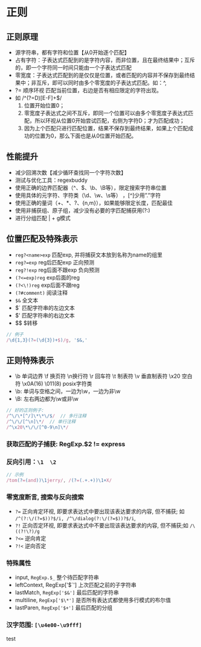 # 正则

## 正则原理

- 源字符串，都有字符和位置【从0开始逐个匹配】
- 占有字符：子表达式匹配到的是字符内容，而非位置，且在最终结果中；互斥的，即一个字符同一时间只能由一个子表达式匹配
- 零宽度：子表达式匹配到的是仅仅是位置，或者匹配的内容并不保存到最终结果中；非互斥，即可以同时由多个零宽度的子表达式匹配。如：^,
- ?= 顺序环视 匹配当前位置，右边是否有相应限定的字符出现。
- 如 /^(?=D)[E-F]+$/
  1. 位置开始位置0；
  2. 零宽度子表达式之间不互斥，即同一个位置可以由多个零宽度子表达式匹配，所以环视从位置0开始尝试匹配，右侧为字符D；才为匹配成功；
  3. 因为上个匹配只进行匹配位置，结果不保存到最终结果，如果上个匹配成功的位置为0，那么下面也是从0位置开始匹配。

## 性能提升

- 减少回溯次数【减少循环查找同一个字符次数】
- 测试与优化工具：regexbuddy
- 使用正确的边界匹配器（^、$、\b、\B等），限定搜索字符串位置
- 使用具体的元字符、字符类（\d、\w、\s等） ，[^]少用”.”字符
- 使用正确的量词（+、\*、?、{n,m}），如果能够限定长度，匹配最佳
- 使用非捕获组、原子组，减少没有必要的字匹配捕获用(?:)
- 进行分组匹配 | + g模式

## 位置匹配及特殊表示

- `reg?<name>exp` 匹配exp, 并将捕获文本放到名称为name的组里
- `reg?=exp` reg后匹配exp 正向预测
- `reg?!exp` reg后面不跟exp  负向预测
- `(?<=exp)reg` exp后面的reg
- `(?<\!)reg` exp后面不跟reg
- `(?#comment)` 阅读注释
- `$&` 全文本
- $\` 匹配字符串的左边文本
- $' 匹配字符串的右边文本
- $$  $转移

```js
// 例子
/\d{1,3}(?=(\d{3})+$)/g, '$&,'
```

## 正则特殊表示

- \b 单词边界 \f 换页符  \n换行符  \r 回车符 \t 制表符 \v 垂直制表符  \x20 空白符  \x0A(16)  \011(8)  posix字符类
- \b: 单词与空格之间，一边为\w，一边为非\w
- \B: 左右两边都为\w或非\w

```js
// 好的正则例子:
/^\/\*[^/]\*\*\/$/  // 多行注释
/^\/\/[^\n]\*/  // 单行注释
/^\x20\*\/\/[^0-9\n]\*/
```

### 获取匹配的子捕获: RegExp.$2 != express

### 反向引用：`\1  \2`

```js
// 示例
/tom(?=(and))\1jerry/, /(?=(.+.+))\1+X/
```

### 零宽度断言, 搜索与反向搜索

- `?=` 正向肯定环视, 即要求表达式中要出现该表达要求的内容, 但不捕获; 如 `/^(?:\/(?=$))?$/i, /^\/dialog(?:\/(?=$))?$/i`,
- `?!` 正向否定环视, 即要求表达式中不要出现该表达要求的内容, 但不捕获;如 `/\((?!\?)/g`
- `?<=` 逆向肯定
- `?!<` 逆向否定

### 特殊属性

- input, `RegExp.$_` 整个待匹配字符串
- leftContext, RegExp['$\`'] 上次匹配之前的子字符串
- lastMatch, `RegExp['$&']` 最后匹配的字符串
- multiline, `RegExp['$\*']` 是否所有表达式都使用多行模式的布尔值
- lastParen, `RegExp['$+']` 最后匹配的分组

### 汉字范围: `[\u4e00-\u9fff]`

test
